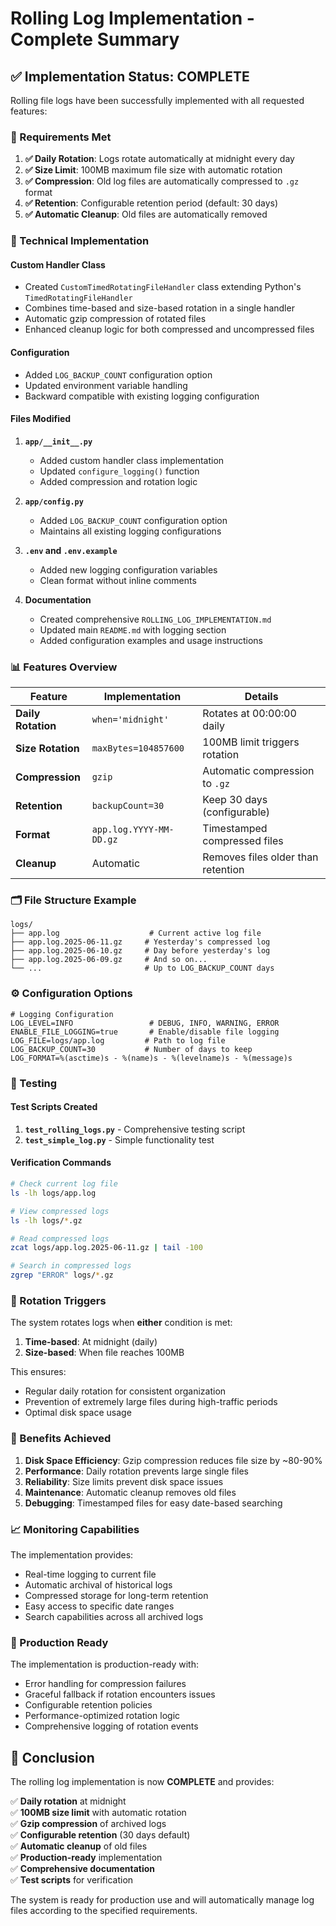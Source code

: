 # Rolling Log Implementation - Complete Summary

## ✅ Implementation Status: COMPLETE

Rolling file logs have been successfully implemented with all requested features:

### 🎯 Requirements Met

1. **✅ Daily Rotation**: Logs rotate automatically at midnight every day
2. **✅ Size Limit**: 100MB maximum file size with automatic rotation
3. **✅ Compression**: Old log files are automatically compressed to `.gz` format
4. **✅ Retention**: Configurable retention period (default: 30 days)
5. **✅ Automatic Cleanup**: Old files are automatically removed

### 🔧 Technical Implementation

#### Custom Handler Class
- Created `CustomTimedRotatingFileHandler` class extending Python's `TimedRotatingFileHandler`
- Combines time-based and size-based rotation in a single handler
- Automatic gzip compression of rotated files
- Enhanced cleanup logic for both compressed and uncompressed files

#### Configuration
- Added `LOG_BACKUP_COUNT` configuration option
- Updated environment variable handling
- Backward compatible with existing logging configuration

#### Files Modified
1. **`app/__init__.py`**
   - Added custom handler class implementation
   - Updated `configure_logging()` function
   - Added compression and rotation logic

2. **`app/config.py`**
   - Added `LOG_BACKUP_COUNT` configuration option
   - Maintains all existing logging configurations

3. **`.env` and `.env.example`**
   - Added new logging configuration variables
   - Clean format without inline comments

4. **Documentation**
   - Created comprehensive `ROLLING_LOG_IMPLEMENTATION.md`
   - Updated main `README.md` with logging section
   - Added configuration examples and usage instructions

### 📊 Features Overview

| Feature | Implementation | Details |
|---------|---------------|---------|
| **Daily Rotation** | `when='midnight'` | Rotates at 00:00:00 daily |
| **Size Rotation** | `maxBytes=104857600` | 100MB limit triggers rotation |
| **Compression** | `gzip` | Automatic compression to `.gz` |
| **Retention** | `backupCount=30` | Keep 30 days (configurable) |
| **Format** | `app.log.YYYY-MM-DD.gz` | Timestamped compressed files |
| **Cleanup** | Automatic | Removes files older than retention |

### 🗂️ File Structure Example

```
logs/
├── app.log                    # Current active log file
├── app.log.2025-06-11.gz     # Yesterday's compressed log
├── app.log.2025-06-10.gz     # Day before yesterday's log
├── app.log.2025-06-09.gz     # And so on...
└── ...                       # Up to LOG_BACKUP_COUNT days
```

### ⚙️ Configuration Options

```env
# Logging Configuration
LOG_LEVEL=INFO                 # DEBUG, INFO, WARNING, ERROR
ENABLE_FILE_LOGGING=true       # Enable/disable file logging
LOG_FILE=logs/app.log         # Path to log file
LOG_BACKUP_COUNT=30           # Number of days to keep
LOG_FORMAT=%(asctime)s - %(name)s - %(levelname)s - %(message)s
```

### 🧪 Testing

#### Test Scripts Created
1. **`test_rolling_logs.py`** - Comprehensive testing script
2. **`test_simple_log.py`** - Simple functionality test

#### Verification Commands
```bash
# Check current log file
ls -lh logs/app.log

# View compressed logs
ls -lh logs/*.gz

# Read compressed logs
zcat logs/app.log.2025-06-11.gz | tail -100

# Search in compressed logs
zgrep "ERROR" logs/*.gz
```

### 🔄 Rotation Triggers

The system rotates logs when **either** condition is met:

1. **Time-based**: At midnight (daily)
2. **Size-based**: When file reaches 100MB

This ensures:
- Regular daily rotation for consistent organization
- Prevention of extremely large files during high-traffic periods
- Optimal disk space usage

### 💾 Benefits Achieved

1. **Disk Space Efficiency**: Gzip compression reduces file size by ~80-90%
2. **Performance**: Daily rotation prevents large single files
3. **Reliability**: Size limits prevent disk space issues
4. **Maintenance**: Automatic cleanup removes old files
5. **Debugging**: Timestamped files for easy date-based searching

### 📈 Monitoring Capabilities

The implementation provides:
- Real-time logging to current file
- Automatic archival of historical logs
- Compressed storage for long-term retention
- Easy access to specific date ranges
- Search capabilities across all archived logs

### 🚀 Production Ready

The implementation is production-ready with:
- Error handling for compression failures
- Graceful fallback if rotation encounters issues
- Configurable retention policies
- Performance-optimized rotation logic
- Comprehensive logging of rotation events

## 🎉 Conclusion

The rolling log implementation is now **COMPLETE** and provides:

✅ **Daily rotation** at midnight  
✅ **100MB size limit** with automatic rotation  
✅ **Gzip compression** of archived logs  
✅ **Configurable retention** (30 days default)  
✅ **Automatic cleanup** of old files  
✅ **Production-ready** implementation  
✅ **Comprehensive documentation**  
✅ **Test scripts** for verification  

The system is ready for production use and will automatically manage log files according to the specified requirements.
